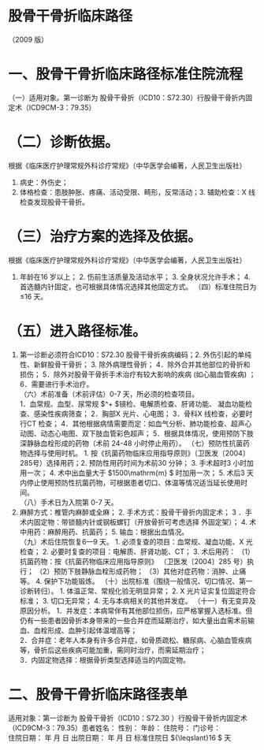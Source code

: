 # 股骨干骨折临床路径  
（2009 版）  
# 一、股骨干骨折临床路径标准住院流程  
（一）适用对象。第一诊断为 股骨干骨折（ICD10：S72.30）行股骨干骨折内固定术（ICD9CM-3：79.35）  
# （二）诊断依据。  
根据《临床医疗护理常规外科诊疗常规》（中华医学会编著，人民卫生出版社）  
1. 病史：外伤史；  
2. 体格检查：患肢肿胀、疼痛、活动受限、畸形，反常活动；3. 辅助检查：X 线检查发现股骨干骨折。  
# （三）治疗方案的选择及依据。  
根据《临床医疗护理常规外科诊疗常规》（中华医学会编著，人民卫生出版社）  
1. 年龄在16 岁以上； 2. 伤前生活质量及活动水平；  3. 全身状况允许手术； 4. 首选髓内针固定，也可根据具体情况选择其他固定方式。
（四）标准住院日为≤16 天。  
# （五）进入路径标准。  
1. 第一诊断必须符合ICD10：S72.30 股骨干骨折疾病编码；2. 外伤引起的单纯性、新鲜股骨干骨折； 3. 除外病理性骨折； 4．除外合并其他部位的骨折和损伤； 5．除外对股骨干骨折手术治疗有较大影响的疾病 (如心脑血管疾病) ；6．需要进行手术治疗。  
（六）术前准备（术前评估）0-7 天，所必须的检查项目。  
1．血常规、血型、尿常规 $^+ $镜检、电解质检查、肝肾功能、 凝血功能检查、感染性疾病筛查； 2．胸部X 光片、心电图； 3．骨科X 线检查，必要时行CT 检查； 4．其他根据病情需要而定：如血气分析、肺功能检查、超声心动图、动态心电图、双下肢血管彩色超声； 5．根据具体情况，使用预防下肢深静脉血栓形成的药物（术前 24-48 小时停止用药）。 
（七）预防性抗菌药物选择与使用时机。 1. 按《抗菌药物临床应用指导原则》（卫医发〔2004〕285号）选择用药；2. 预防性用药时间为术前30 分钟； 3. 手术超时3 小时加用一次； 4. 术中出血量大于 $1500\mathrm{m} $ 时加用一次； 5. 术后3 天内停止使用预防性抗菌药物，可根据患者切口、体温等情况适当延长使用时间。  
（八）手术日为入院第 0-7 天。  
1. 麻醉方式：椎管内麻醉或全麻； 2. 手术方式：股骨干骨折内固定术； 3 ．手术内固定物：带锁髓内针或钢板螺钉（开放骨折可考虑选择 外固定架）； 4. 术中用药：麻醉用药、抗菌药； 5. 输血：根据出血情况。  
（九）术后住院恢复6—9 天。 1. 必须复查的项目：血常规、凝血功能、X 光检查； 2. 必要时复查的项目：电解质、肝肾功能、CT； 3. 术后用药： （1）抗菌药物：按《抗菌药物临床应用指导原则》 
（卫医发〔2004〕285 号）执行； （2）预防下肢静脉血栓形成药物； （3）其他对症药物：消肿、止痛等。 4. 保护下功能锻炼。 
（十）出院标准（围绕一般情况、切口情况、第一诊断转归）。 1. 体温正常、常规化验无明显异常； 2. X 光片证实复位固定符合标准； 3. 切口无异常； 4. 无与本病相关的其他并发症。 
（十一）有无变异及原因分析。 1．并发症：本病常伴有其他部位损伤，应严格掌握入选标准。但仍有一些患者因骨折本身带来的一些合并症而延期治疗，如大量出血需术前输血、血栓形成、血肿引起体温增高等；  
2．合并症：老年人本身有许多合并症，如骨质疏松、糖尿病、心脑血管疾病等，骨折后这些疾病可能加重，需同时治疗，而需延期治疗；  
3．内固定物选择：根据骨折类型选择适当的内固定物。  
# 二、股骨干骨折临床路径表单  
适用对象：第一诊断为 股骨干骨折（ICD10：S72.30 ）行股骨干骨折内固定术（ICD9CM-3：79.35）患者姓名：           性别：    年龄：    住院号：      门诊号：  
住院日期：   年  月  日   出院日期：   年  月  日    标准住院日 ${\leqslant}16 $ 天  
